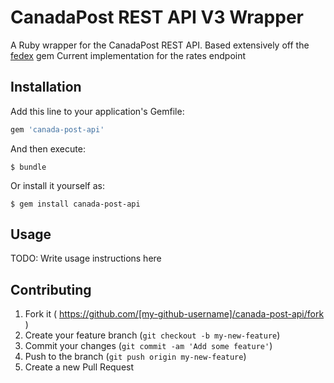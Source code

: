 # CanadaPost REST API V3 Wrapper

A Ruby wrapper for the CanadaPost REST API. Based extensively off the [fedex](https://github.com/jazminschroeder/fedex) gem
Current implementation for the rates endpoint

## Installation

Add this line to your application's Gemfile:

```ruby
gem 'canada-post-api'
```

And then execute:

    $ bundle

Or install it yourself as:

    $ gem install canada-post-api

## Usage

TODO: Write usage instructions here

## Contributing

1. Fork it ( https://github.com/[my-github-username]/canada-post-api/fork )
2. Create your feature branch (`git checkout -b my-new-feature`)
3. Commit your changes (`git commit -am 'Add some feature'`)
4. Push to the branch (`git push origin my-new-feature`)
5. Create a new Pull Request
